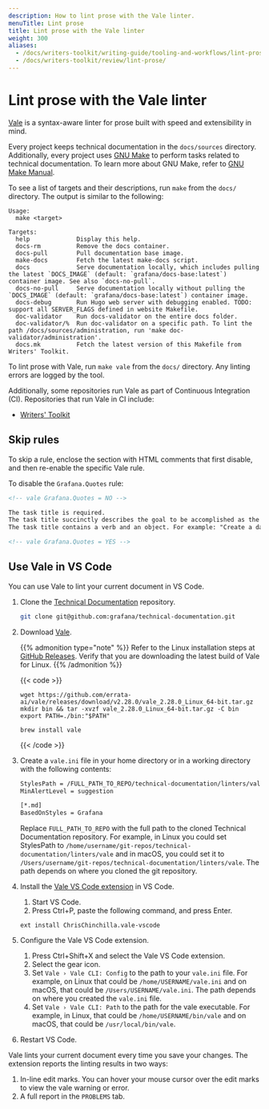 ```yaml
---
description: How to lint prose with the Vale linter.
menuTitle: Lint prose
title: Lint prose with the Vale linter
weight: 300
aliases:
  - /docs/writers-toolkit/writing-guide/tooling-and-workflows/lint-prose/
  - /docs/writers-toolkit/review/lint-prose/
---
```


# Lint prose with the Vale linter

[Vale](https://github.com/errata-ai/vale) is a syntax-aware linter for prose built with speed and extensibility in mind.

Every project keeps technical documentation in the `docs/sources` directory.
Additionally, every project uses [GNU Make](https://www.gnu.org/software/make/) to perform tasks related to technical documentation.
To learn more about GNU Make, refer to [GNU Make Manual](https://www.gnu.org/software/make/manual/).

To see a list of targets and their descriptions, run `make` from the `docs/` directory.
The output is similar to the following:

```console
Usage:
  make <target>

Targets:
  help             Display this help.
  docs-rm          Remove the docs container.
  docs-pull        Pull documentation base image.
  make-docs        Fetch the latest make-docs script.
  docs             Serve documentation locally, which includes pulling the latest `DOCS_IMAGE` (default: `grafana/docs-base:latest`) container image. See also `docs-no-pull`.
  docs-no-pull     Serve documentation locally without pulling the `DOCS_IMAGE` (default: `grafana/docs-base:latest`) container image.
  docs-debug       Run Hugo web server with debugging enabled. TODO: support all SERVER_FLAGS defined in website Makefile.
  doc-validator    Run docs-validator on the entire docs folder.
  doc-validator/%  Run doc-validator on a specific path. To lint the path /docs/sources/administration, run 'make doc-validator/administration'.
  docs.mk          Fetch the latest version of this Makefile from Writers' Toolkit.
```

To lint prose with Vale, run `make vale` from the `docs/` directory.
Any linting errors are logged by the tool.

Additionally, some repositories run Vale as part of Continuous Integration (CI).
Repositories that run Vale in CI include:

- [Writers' Toolkit](https://github.com/grafana/writers-toolkit)

## Skip rules

To skip a rule, enclose the section with HTML comments that first disable, and then re-enable the specific Vale rule.

To disable the `Grafana.Quotes` rule:

```markdown
<!-- vale Grafana.Quotes = NO -->

The task title is required.
The task title succinctly describes the goal to be accomplished as the result of following the instruction.
The task title contains a verb and an object. For example: "Create a dashboard".

<!-- vale Grafana.Quotes = YES -->
```

## Use Vale in VS Code

You can use Vale to lint your current document in VS Code.

1. Clone the [Technical Documentation](https://github.com/grafana/technical-documentation) repository.

   ```bash
   git clone git@github.com:grafana/technical-documentation.git
   ```

1. Download [Vale](https://github.com/errata-ai/vale/releases).

   {{% admonition type="note" %}}
   Refer to the Linux installation steps at [GitHub Releases](https://vale.sh/docs/vale-cli/installation/#github-releases). Verify that you are downloading the latest build of Vale for Linux.
   {{% /admonition %}}

   {{< code >}}

   ```linux
   wget https://github.com/errata-ai/vale/releases/download/v2.28.0/vale_2.28.0_Linux_64-bit.tar.gz
   mkdir bin && tar -xvzf vale_2.28.0_Linux_64-bit.tar.gz -C bin
   export PATH=./bin:"$PATH"
   ```

   ```macos
   brew install vale
   ```

   {{< /code >}}

1. Create a `vale.ini` file in your home directory or in a working directory with the following contents:

   ```bash
   StylesPath = /FULL_PATH_TO_REPO/technical-documentation/linters/vale
   MinAlertLevel = suggestion

   [*.md]
   BasedOnStyles = Grafana
   ```

   Replace `FULL_PATH_TO_REPO` with the full path to the cloned Technical Documentation repository. For example, in Linux you could set StylesPath to `/home/username/git-repos/technical-documentation/linters/vale` and in macOS, you could set it to `/Users/username/git-repos/technical-documentation/linters/vale`. The path depends on where you cloned the git repository.

1. Install the [Vale VS Code extension](https://marketplace.visualstudio.com/items?itemName=chrischinchilla.vale-vscode) in VS Code.

   1. Start VS Code.
   1. Press Ctrl+P, paste the following command, and press Enter.

   ```
   ext install ChrisChinchilla.vale-vscode
   ```

1. Configure the Vale VS Code extension.

   1. Press Ctrl+Shift+X and select the Vale VS Code extension.
   1. Select the gear icon.
   1. Set `Vale › Vale CLI: Config` to the path to your `vale.ini` file. For example, on Linux that could be `/home/USERNAME/vale.ini` and on macOS, that could be `/Users/USERNAME/vale.ini`. The path depends on where you created the `vale.ini` file.
   1. Set `Vale › Vale CLI: Path` to the path for the vale executable. For example, in Linux, that could be `/home/USERNAME/bin/vale` and on macOS, that could be `/usr/local/bin/vale`.

1. Restart VS Code.

Vale lints your current document every time you save your changes. The extension reports the linting results in two ways:

1. In-line edit marks. You can hover your mouse cursor over the edit marks to view the vale warning or error.
1. A full report in the `PROBLEMS` tab.
